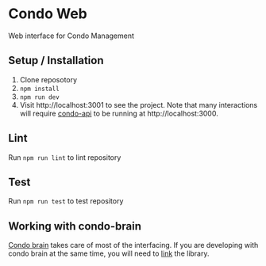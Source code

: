 # Condo Web

Web interface for Condo Management

## Setup / Installation

1. Clone reposotory
2. `npm install`
3. `npm run dev`
4. Visit http://localhost:3001 to see the project. Note that many interactions will require
[condo-api](https://github.com/condomanagement/condo-api) to be running at http://localhost:3000.

## Lint

Run `npm run lint` to lint repository

## Test

Run `npm run test` to test repository

## Working with condo-brain

[Condo brain](https://github.com/condomanagement/condo-brain) takes care of most of the interfacing. If you are developing
with condo brain at the same time, you will need to [link](https://docs.npmjs.com/cli/link) the library.
